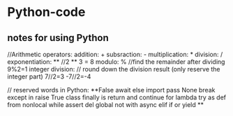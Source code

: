 # Python-code
## notes for using Python
//Arithmetic operators:
addition: +
subsraction: -
multiplication: *
division: /
exponentiation: **     //2 ** 3 = 8
modulo: %              //find the remainder after dividing   9%2=1
integer division: // round down the division result (only reserve the integer part)   7//2=3  -7//2=-4

// reserved words in Python:
**False await else import pass None break except in raise True class finally is return and continue for lambda try as def from nonlocal while assert 
del global not with async elif if or yield **

